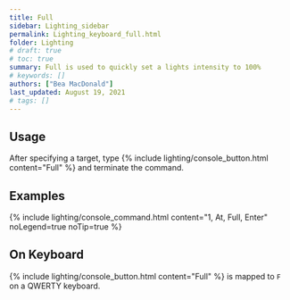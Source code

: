 ```yaml
---
title: Full
sidebar: Lighting_sidebar
permalink: Lighting_keyboard_full.html
folder: Lighting
# draft: true
# toc: true
summary: Full is used to quickly set a lights intensity to 100%
# keywords: []
authors: ["Bea MacDonald"]
last_updated: August 19, 2021
# tags: []
---
```


## Usage
After specifying a target, type {% include lighting/console_button.html content="Full" %} and terminate the command.
## Examples
{% include lighting/console_command.html content="1, At, Full, Enter" noLegend=true noTip=true %}

## On Keyboard
{% include lighting/console_button.html content="Full" %} is mapped to `F` on a QWERTY keyboard.
